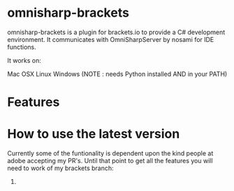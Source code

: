 omnisharp-brackets
==================

omnisharp-brackets is a plugin for brackets.io to provide a C# development environment. It communicates with OmniSharpServer by nosami for IDE functions.

It works on:

Mac OSX
Linux
Windows (NOTE : needs Python installed AND in your PATH)

Features
========



How to use the latest version
=============================
Currently some of the funtionality is dependent upon the kind people at adobe accepting my PR's. Until that point to get all the features you will need to work of my brackets branch:

1. 

